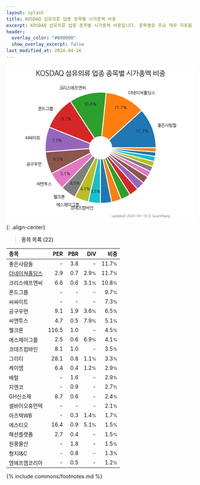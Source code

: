 ```yaml
---
layout: splash
title: KOSDAQ 섬유의류 업종 종목별 시가총액 비중
excerpt: KOSDAQ 섬유의류 업종 종목별 시가총액 비중입니다. 종목별로 주요 재무 지표를 함께 표시합니다.
header:
  overlay_color: "#800000"
  show_overlay_excerpt: false
last_modified_at: 2024-04-16
---
```



![KOSDAQ 섬유의류 업종 종목별 시가총액 비중](/stats/sector/images/kosdaq_업종_섬유의류_종목.png){: .align-center}


> **종목 목록 (22)**<a id="list"></a>

| **종목** | **PER** | **PBR** | **DIV** | **비중** |
| :------- | ------: | ------: | ------: | -------: |
| 좋은사람들 | - | 3.8 | - | 11.7<small>%</small> |
| [더네이쳐홀딩스](/298540/) | 2.9 | 0.7 | 2.9<small>%</small> | 11.7<small>%</small> |
| 크리스에프앤씨 | 6.6 | 0.6 | 3.1<small>%</small> | 10.8<small>%</small> |
| 폰드그룹 | - | - | - | 9.7<small>%</small> |
| 씨싸이트 | - | - | - | 7.3<small>%</small> |
| 공구우먼 | 9.1 | 1.9 | 3.6<small>%</small> | 6.5<small>%</small> |
| 씨앤투스 | 4.7 | 0.5 | 7.9<small>%</small> | 5.1<small>%</small> |
| 웰크론 | 116.5 | 1.0 | - | 4.5<small>%</small> |
| 에스제이그룹 | 2.5 | 0.6 | 6.9<small>%</small> | 4.1<small>%</small> |
| 코데즈컴바인 | 8.1 | 1.0 | - | 3.5<small>%</small> |
| 그리티 | 28.1 | 0.8 | 1.1<small>%</small> | 3.3<small>%</small> |
| 케이엠 | 6.4 | 0.4 | 1.2<small>%</small> | 2.9<small>%</small> |
| 배럴 | - | 1.6 | - | 2.9<small>%</small> |
| 지엔코 | - | 0.9 | - | 2.7<small>%</small> |
| GH신소재 | 8.7 | 0.6 | - | 2.4<small>%</small> |
| 셀바이오휴먼텍 | - | - | - | 2.1<small>%</small> |
| 아즈텍WB | - | 0.3 | 1.4<small>%</small> | 1.7<small>%</small> |
| 에스티오 | 16.4 | 0.9 | 5.1<small>%</small> | 1.5<small>%</small> |
| 패션플랫폼 | 2.7 | 0.4 | - | 1.5<small>%</small> |
| 원풍물산 | - | 1.8 | - | 1.5<small>%</small> |
| 형지I&C | - | 0.8 | - | 1.3<small>%</small> |
| 엠에프엠코리아 | - | 0.5 | - | 1.2<small>%</small> |

{% include commons/footnotes.md %}
